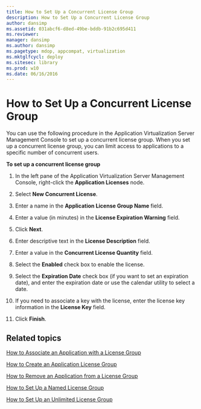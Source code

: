 ```yaml
---
title: How to Set Up a Concurrent License Group
description: How to Set Up a Concurrent License Group
author: dansimp
ms.assetid: 031abcf6-d8ed-49be-bddb-91b2c695d411
ms.reviewer: 
manager: dansimp
ms.author: dansimp
ms.pagetype: mdop, appcompat, virtualization
ms.mktglfcycl: deploy
ms.sitesec: library
ms.prod: w10
ms.date: 06/16/2016
---
```



# How to Set Up a Concurrent License Group


You can use the following procedure in the Application Virtualization Server Management Console to set up a concurrent license group. When you set up a concurrent license group, you can limit access to applications to a specific number of concurrent users.

**To set up a concurrent license group**

1.  In the left pane of the Application Virtualization Server Management Console, right-click the **Application Licenses** node.

2.  Select **New Concurrent License**.

3.  Enter a name in the **Application License Group Name** field.

4.  Enter a value (in minutes) in the **License Expiration Warning** field.

5.  Click **Next**.

6.  Enter descriptive text in the **License Description** field.

7.  Enter a value in the **Concurrent License Quantity** field.

8.  Select the **Enabled** check box to enable the license.

9.  Select the **Expiration Date** check box (if you want to set an expiration date), and enter the expiration date or use the calendar utility to select a date.

10. If you need to associate a key with the license, enter the license key information in the **License Key** field.

11. Click **Finish**.

## Related topics


[How to Associate an Application with a License Group](how-to-associate-an-application-with-a-license-group.md)

[How to Create an Application License Group](how-to-create-an-application-license-group.md)

[How to Remove an Application from a License Group](how-to-remove-an-application-from-a-license-group.md)

[How to Set Up a Named License Group](how-to-set-up-a-named-license-group.md)

[How to Set Up an Unlimited License Group](how-to-set-up-an-unlimited-license-group.md)

 

 





